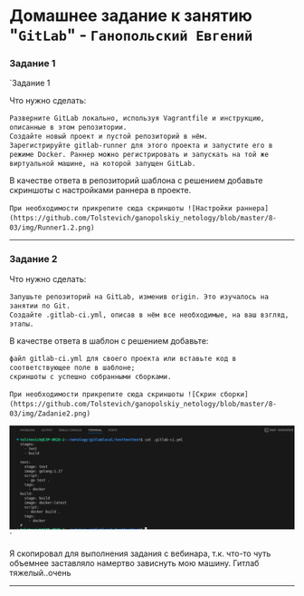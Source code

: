 # Домашнее задание к занятию "`GitLab`" - `Ганопольский Евгений`


### Задание 1

`Задание 1

Что нужно сделать:

    Разверните GitLab локально, используя Vagrantfile и инструкцию, описанные в этом репозитории.
    Создайте новый проект и пустой репозиторий в нём.
    Зарегистрируйте gitlab-runner для этого проекта и запустите его в режиме Docker. Раннер можно регистрировать и запускать на той же виртуальной машине, на которой запущен GitLab.

В качестве ответа в репозиторий шаблона с решением добавьте скриншоты с настройками раннера в проекте.

`При необходимости прикрепитe сюда скриншоты
![Настройки раннера](https://github.com/Tolstevich/ganopolskiy_netology/blob/master/8-03/img/Runner1.2.png)`



---

### Задание 2

Что нужно сделать:

    Запушьте репозиторий на GitLab, изменив origin. Это изучалось на занятии по Git.
    Создайте .gitlab-ci.yml, описав в нём все необходимые, на ваш взгляд, этапы.

В качестве ответа в шаблон с решением добавьте:

    файл gitlab-ci.yml для своего проекта или вставьте код в соответствующее поле в шаблоне;
    скриншоты с успешно собранными сборками.


`При необходимости прикрепитe сюда скриншоты
![Скрин сборки](https://github.com/Tolstevich/ganopolskiy_netology/blob/master/8-03/img/Zadanie2.png)`


![.gitlab-ci](https://github.com/Tolstevich/ganopolskiy_netology/blob/master/8-03/img/.gitlab.png)`

Я скопировал для выполнения задания с вебинара, т.к. что-то чуть объемнее заставляло намертво зависнуть мою машину. Гитлаб тяжелый..очень

---

